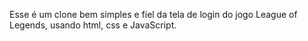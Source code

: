 Esse é um clone bem simples e fiel da tela de login do jogo League of Legends, usando html, css e JavaScript.
